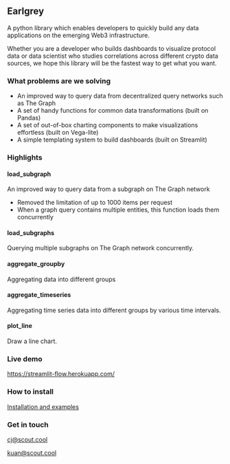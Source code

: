 Earlgrey
--

A python library which enables developers to quickly build any data applications on the emerging Web3 infrastructure. 

Whether you are a developer who builds dashboards to visualize protocol data or data scientist who studies correlations across different crypto data sources, we hope this library will be the fastest way to get what you want.

### What problems are we solving
- An improved way to query data from decentralized query networks such as The Graph
- A set of handy functions for common data transformations (built on Pandas)
- A set of out-of-box charting components to make visualizations effortless (built on Vega-lite)
- A simple templating system to build dashboards (built on Streamlit)


### Highlights
#### load_subgraph
An improved way to query data from a subgraph on The Graph network 
- Removed the limitation of up to 1000 items per request 
- When a graph query contains multiple entities, this function loads them concurrently

#### load_subgraphs
Querying multiple subgraphs on The Graph network concurrently.

#### aggregate_groupby
Aggregating data into different groups

#### aggregate_timeseries
Aggregating time series data into different groups by various time intervals.

#### plot_line
Draw a line chart.


### Live demo
https://streamlit-flow.herokuapp.com/


### How to install
[Installation and examples](https://www.google.com "Google's Homepage")


### Get in touch
cj@scout.cool

kuan@scout.cool

